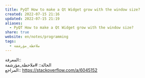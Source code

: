 ```yaml
---  
title: PyQT How to make a Qt Widget grow with the window size?  
created: 2022-07-15 21:16  
updated: 2022-07-15 21:19  
aliases:  
  - PyQT How to make a Qt Widget grow with the window size?  
share: true  
website: en/notes/programming  
tags:  
  - ملاحظة_مؤرشفة  
---  
```

  
  
المعرفة::  
الحالة:: #ملاحظة_مؤرشفة  
المراجع:: <https://stackoverflow.com/a/6045152>  
  
